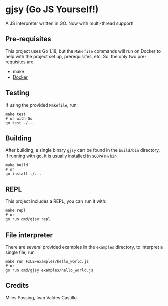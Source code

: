 # gjsy (Go JS Yourself!)

A JS interpreter written in GO. Now with multi-thread support!

## Pre-requisites

This project uses Go 1.18, but the `Makefile` commands will run on Docker to
help with the project set up, prerequisites, etc. So, the only two
pre-requisites are:

* make
* [Docker](https://docs.docker.com/get-docker/)

## Testing

If using the provided `Makefile`, run:

```
make test
# or with Go
go test ./...
```

## Building

After building, a single binary `gjsy` can be found in the `build/bin`
directory, if running with go, it is usually installed in `$GOPATH/bin`

```
make build
# or
go install ./...
```

## REPL

This project includes a REPL, you can run it with:

```
make repl
# or
go run cmd/gjsy repl
```

## File interpreter

There are several provided examples in the `examples` directory, to interpret
a single file, run

```
make run FILE=examples/hello_world.js
# or
go run cmd/gjsy examples/hello_world.js
```

## Credits

Miles Possing, Ivan Valdes Castillo
